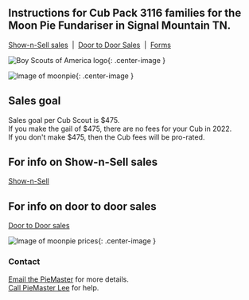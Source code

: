 ## Instructions for Cub Pack 3116 families for the Moon Pie Fundariser in Signal Mountain TN.
[Show-n-Sell sales](/shownsell)
&nbsp;|&nbsp;
[Door to Door Sales](/doortodoor)
&nbsp;|&nbsp;
[Forms](/forms)

![Boy Scouts of America logo](https://scoutpiemaster.com/images/bsa-logo-small.png){: .center-image }
<br/>

![Image of moonpie](https://scoutpiemaster.com/images/choc-moon-pie-small.png){: .center-image }

## Sales goal 
Sales goal per Cub Scout is $475.<br/>
If you make the gail of $475, there are no fees for your Cub in 2022.<br/>
If you don't make $475, then the Cub fees will be pro-rated.

## For info on Show-n-Sell sales
[Show-n-Sell](/shownsell)

## For info on door to door sales
[Door to Door sales](/doortodoor)

![Image of moonpie prices](https://scoutpiemaster.com/images/prices.jpg){: .center-image }


### Contact
[Email the PieMaster](mailto:lee@codejourneymen.com.com) for more details.
<br/>
[Call PieMaster Lee](tel:4044051194) for help.
